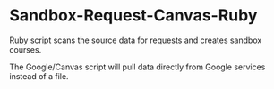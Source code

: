 # Sandbox-Request-Canvas-Ruby

Ruby script scans the source data for requests and creates sandbox courses.

The Google/Canvas script will pull data directly from Google services instead of a file.
